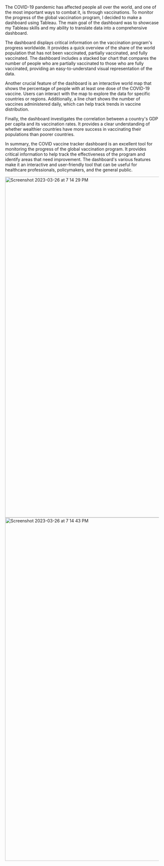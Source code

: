 The COVID-19 pandemic has affected people all over the world, and one of the most important ways to combat it, is through vaccinations. To monitor the progress of the global vaccination program, I decided to make a dashboard using Tableau. The main goal of the dashboard was to showcase my Tableau skills and my ability to translate data into a comprehensive dashboard.

The dashboard displays critical information on the vaccination program's progress worldwide. It provides a quick overview of the share of the world population that has not been vaccinated, partially vaccinated, and fully vaccinated. The dashboard includes a stacked bar chart that compares the number of people who are partially vaccinated to those who are fully vaccinated, providing an easy-to-understand visual representation of the data.

Another crucial feature of the dashboard is an interactive world map that shows the percentage of people with at least one dose of the COVID-19 vaccine. Users can interact with the map to explore the data for specific countries or regions. Additionally, a line chart shows the number of vaccines administered daily, which can help track trends in vaccine distribution.

Finally, the dashboard investigates the correlation between a country's GDP per capita and its vaccination rates. It provides a clear understanding of whether wealthier countries have more success in vaccinating their populations than poorer countries.

In summary, the COVID vaccine tracker dashboard is an excellent tool for monitoring the progress of the global vaccination program. It provides critical information to help track the effectiveness of the program and identify areas that need improvement. The dashboard's various features make it an interactive and user-friendly tool that can be useful for healthcare professionals, policymakers, and the general public.

<img width="1114" alt="Screenshot 2023-03-26 at 7 14 29 PM" src="https://user-images.githubusercontent.com/29818091/227792620-43127302-9783-48ee-b135-3dc05b0f6748.png">
<img width="1122" alt="Screenshot 2023-03-26 at 7 14 43 PM" src="https://user-images.githubusercontent.com/29818091/227792652-7c063f5e-0c7c-4d58-9d2b-6216654dbaba.png">
